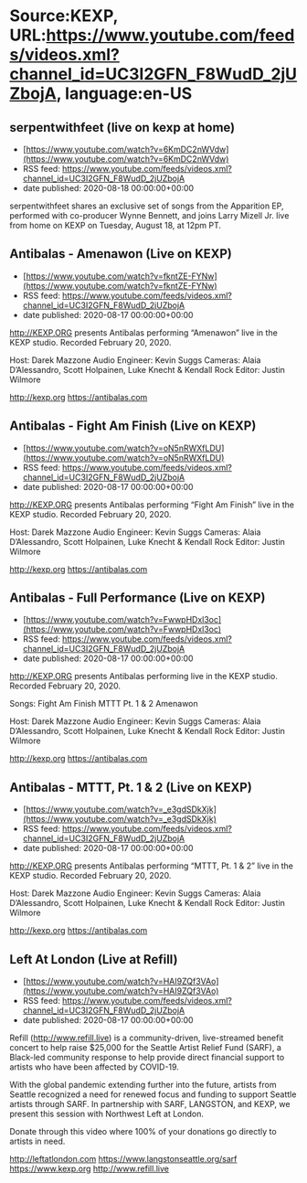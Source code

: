 # Source:KEXP, URL:https://www.youtube.com/feeds/videos.xml?channel_id=UC3I2GFN_F8WudD_2jUZbojA, language:en-US

## serpentwithfeet (live on kexp at home)
 - [https://www.youtube.com/watch?v=6KmDC2nWVdw](https://www.youtube.com/watch?v=6KmDC2nWVdw)
 - RSS feed: https://www.youtube.com/feeds/videos.xml?channel_id=UC3I2GFN_F8WudD_2jUZbojA
 - date published: 2020-08-18 00:00:00+00:00

serpentwithfeet shares an exclusive set of songs from the Apparition EP, performed with co-producer Wynne Bennett, and joins Larry Mizell Jr. live from home on KEXP on Tuesday, August 18, at 12pm PT.

## Antibalas - Amenawon (Live on KEXP)
 - [https://www.youtube.com/watch?v=fkntZE-FYNw](https://www.youtube.com/watch?v=fkntZE-FYNw)
 - RSS feed: https://www.youtube.com/feeds/videos.xml?channel_id=UC3I2GFN_F8WudD_2jUZbojA
 - date published: 2020-08-17 00:00:00+00:00

http://KEXP.ORG presents Antibalas performing “Amenawon” live in the KEXP studio. Recorded February 20, 2020.

Host: Darek Mazzone
Audio Engineer: Kevin Suggs
Cameras: Alaia D’Alessandro, Scott Holpainen, Luke Knecht & Kendall Rock
Editor: Justin Wilmore

http://kexp.org
https://antibalas.com

## Antibalas - Fight Am Finish (Live on KEXP)
 - [https://www.youtube.com/watch?v=oN5nRWXfLDU](https://www.youtube.com/watch?v=oN5nRWXfLDU)
 - RSS feed: https://www.youtube.com/feeds/videos.xml?channel_id=UC3I2GFN_F8WudD_2jUZbojA
 - date published: 2020-08-17 00:00:00+00:00

http://KEXP.ORG presents Antibalas performing “Fight Am Finish” live in the KEXP studio. Recorded February 20, 2020.

Host: Darek Mazzone
Audio Engineer: Kevin Suggs
Cameras: Alaia D’Alessandro, Scott Holpainen, Luke Knecht & Kendall Rock
Editor: Justin Wilmore

http://kexp.org
https://antibalas.com

## Antibalas - Full Performance (Live on KEXP)
 - [https://www.youtube.com/watch?v=FwwpHDxl3oc](https://www.youtube.com/watch?v=FwwpHDxl3oc)
 - RSS feed: https://www.youtube.com/feeds/videos.xml?channel_id=UC3I2GFN_F8WudD_2jUZbojA
 - date published: 2020-08-17 00:00:00+00:00

http://KEXP.ORG presents Antibalas performing live in the KEXP studio. Recorded February 20, 2020.

Songs:
Fight Am Finish
MTTT Pt. 1 & 2
Amenawon

Host: Darek Mazzone
Audio Engineer: Kevin Suggs
Cameras: Alaia D’Alessandro, Scott Holpainen, Luke Knecht & Kendall Rock
Editor: Justin Wilmore

http://kexp.org
https://antibalas.com

## Antibalas - MTTT, Pt. 1 & 2 (Live on KEXP)
 - [https://www.youtube.com/watch?v=_e3gdSDkXjk](https://www.youtube.com/watch?v=_e3gdSDkXjk)
 - RSS feed: https://www.youtube.com/feeds/videos.xml?channel_id=UC3I2GFN_F8WudD_2jUZbojA
 - date published: 2020-08-17 00:00:00+00:00

http://KEXP.ORG presents Antibalas performing “MTTT, Pt. 1 & 2” live in the KEXP studio. Recorded February 20, 2020.

Host: Darek Mazzone
Audio Engineer: Kevin Suggs
Cameras: Alaia D’Alessandro, Scott Holpainen, Luke Knecht & Kendall Rock
Editor: Justin Wilmore

http://kexp.org
https://antibalas.com

## Left At London (Live at Refill)
 - [https://www.youtube.com/watch?v=HAI9ZQf3VAo](https://www.youtube.com/watch?v=HAI9ZQf3VAo)
 - RSS feed: https://www.youtube.com/feeds/videos.xml?channel_id=UC3I2GFN_F8WudD_2jUZbojA
 - date published: 2020-08-17 00:00:00+00:00

Refill (http://www.refill.live) is a community-driven, live-streamed benefit concert to help raise $25,000 for the Seattle Artist Relief Fund (SARF), a Black-led community response to help provide direct financial support to artists who have been affected by COVID-19.
  
With the global pandemic extending further into the future, artists from Seattle recognized a need for renewed focus and funding to support Seattle artists through SARF. In partnership with SARF, LANGSTON, and KEXP, we present this session with Northwest Left at London. 

Donate through this video where 100% of your donations go directly to artists in need.
 
http://leftatlondon.com
https://www.langstonseattle.org/sarf
https://www.kexp.org
http://www.refill.live


